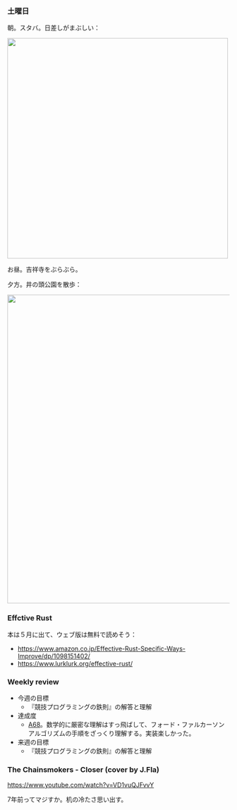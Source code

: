 ### 土曜日

朝。スタバ。日差しがまぶしい：

<img src="https://i.imgur.com/nUi8Tsn.jpg" width="500">

お昼。吉祥寺をぶらぶら。

夕方。井の頭公園を散歩：

<img src="https://i.imgur.com/1mvs7eW.jpg" width="700">

### Effctive Rust

本は５月に出て、ウェブ版は無料で読めそう：

* https://www.amazon.co.jp/Effective-Rust-Specific-Ways-Improve/dp/1098151402/
* https://www.lurklurk.org/effective-rust/

### Weekly review

* 今週の目標
  * 『競技プログラミングの鉄則』の解答と理解
* 達成度
  * [A68](https://atcoder.jp/contests/tessoku-book/tasks/tessoku_book_bp)。数学的に厳密な理解はすっ飛ばして、フォード・ファルカーソンアルゴリズムの手順をざっくり理解する。実装楽しかった。
* 来週の目標
  * 『競技プログラミングの鉄則』の解答と理解

### The Chainsmokers - Closer (cover by J.Fla)

https://www.youtube.com/watch?v=VD1vuQJFvvY

7年前ってマジすか。机の冷たさ思い出す。